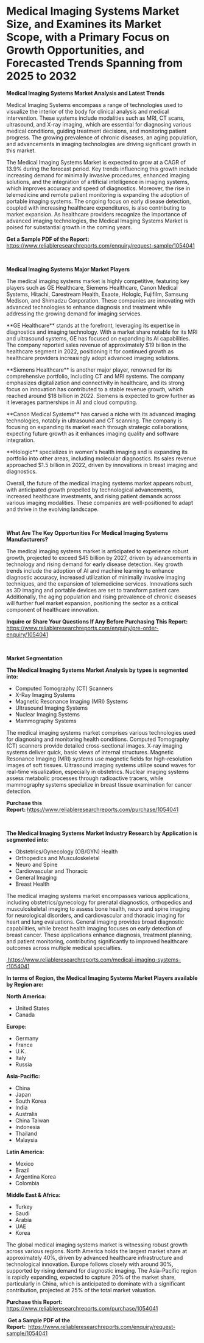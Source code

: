 <p><h1>Medical Imaging Systems Market Size, and Examines its Market Scope, with a Primary Focus on Growth Opportunities, and Forecasted Trends Spanning from 2025 to 2032</h1></p><p><strong>Medical Imaging Systems Market Analysis and Latest Trends</strong></p>
<p><p>Medical Imaging Systems encompass a range of technologies used to visualize the interior of the body for clinical analysis and medical intervention. These systems include modalities such as MRI, CT scans, ultrasound, and X-ray imaging, which are essential for diagnosing various medical conditions, guiding treatment decisions, and monitoring patient progress. The growing prevalence of chronic diseases, an aging population, and advancements in imaging technologies are driving significant growth in this market.</p><p>The Medical Imaging Systems Market is expected to grow at a CAGR of 13.9% during the forecast period. Key trends influencing this growth include increasing demand for minimally invasive procedures, enhanced imaging solutions, and the integration of artificial intelligence in imaging systems, which improves accuracy and speed of diagnostics. Moreover, the rise in telemedicine and remote patient monitoring is expanding the adoption of portable imaging systems. The ongoing focus on early disease detection, coupled with increasing healthcare expenditures, is also contributing to market expansion. As healthcare providers recognize the importance of advanced imaging technologies, the Medical Imaging Systems Market is poised for substantial growth in the coming years.</p></p>
<p><strong>Get a Sample PDF of the Report:&nbsp;</strong> <a href="https://www.reliableresearchreports.com/enquiry/request-sample/1054041?utm_campaign=3020&utm_medium=2&utm_source=Github&utm_content=ia&utm_term=13042025&utm_id=medical-imaging-systems">https://www.reliableresearchreports.com/enquiry/request-sample/1054041</a></p>
<p>&nbsp;</p>
<p><strong>Medical Imaging Systems Major Market Players</strong></p>
<p><p>The medical imaging systems market is highly competitive, featuring key players such as GE Healthcare, Siemens Healthcare, Canon Medical Systems, Hitachi, Carestream Health, Esaote, Hologic, Fujifilm, Samsung Medison, and Shimadzu Corporation. These companies are innovating with advanced technologies to enhance diagnosis and treatment while addressing the growing demand for imaging services.</p><p>**GE Healthcare** stands at the forefront, leveraging its expertise in diagnostics and imaging technology. With a market share notable for its MRI and ultrasound systems, GE has focused on expanding its AI capabilities. The company reported sales revenue of approximately $19 billion in the healthcare segment in 2022, positioning it for continued growth as healthcare providers increasingly adopt advanced imaging solutions.</p><p>**Siemens Healthcare** is another major player, renowned for its comprehensive portfolio, including CT and MRI systems. The company emphasizes digitalization and connectivity in healthcare, and its strong focus on innovation has contributed to a stable revenue growth, which reached around $18 billion in 2022. Siemens is expected to grow further as it leverages partnerships in AI and cloud computing.</p><p>**Canon Medical Systems** has carved a niche with its advanced imaging technologies, notably in ultrasound and CT scanning. The company is focusing on expanding its market reach through strategic collaborations, expecting future growth as it enhances imaging quality and software integration.</p><p>**Hologic** specializes in women's health imaging and is expanding its portfolio into other areas, including molecular diagnostics. Its sales revenue approached $1.5 billion in 2022, driven by innovations in breast imaging and diagnostics.</p><p>Overall, the future of the medical imaging systems market appears robust, with anticipated growth propelled by technological advancements, increased healthcare investments, and rising patient demands across various imaging modalities. These companies are well-positioned to adapt and thrive in the evolving landscape.</p></p>
<p>&nbsp;</p>
<p><strong>What Are The Key Opportunities For Medical Imaging Systems Manufacturers?</strong></p>
<p><p>The medical imaging systems market is anticipated to experience robust growth, projected to exceed $45 billion by 2027, driven by advancements in technology and rising demand for early disease detection. Key growth trends include the adoption of AI and machine learning to enhance diagnostic accuracy, increased utilization of minimally invasive imaging techniques, and the expansion of telemedicine services. Innovations such as 3D imaging and portable devices are set to transform patient care. Additionally, the aging population and rising prevalence of chronic diseases will further fuel market expansion, positioning the sector as a critical component of healthcare innovation.</p></p>
<p><strong>Inquire or Share Your Questions If Any Before Purchasing This Report:</strong> <a href="https://www.reliableresearchreports.com/enquiry/pre-order-enquiry/1054041?utm_campaign=3020&utm_medium=2&utm_source=Github&utm_content=ia&utm_term=13042025&utm_id=medical-imaging-systems">https://www.reliableresearchreports.com/enquiry/pre-order-enquiry/1054041</a></p>
<p>&nbsp;</p>
<p><strong>Market Segmentation</strong></p>
<p><strong>The Medical Imaging Systems Market Analysis by types is segmented into:</strong></p>
<p><ul><li>Computed Tomography (CT) Scanners</li><li>X-Ray Imaging Systems</li><li>Magnetic Resonance Imaging (MRI) Systems</li><li>Ultrasound Imaging Systems</li><li>Nuclear Imaging Systems</li><li>Mammography Systems</li></ul></p>
<p><p>The medical imaging systems market comprises various technologies used for diagnosing and monitoring health conditions. Computed Tomography (CT) scanners provide detailed cross-sectional images. X-ray imaging systems deliver quick, basic views of internal structures. Magnetic Resonance Imaging (MRI) systems use magnetic fields for high-resolution images of soft tissues. Ultrasound imaging systems utilize sound waves for real-time visualization, especially in obstetrics. Nuclear imaging systems assess metabolic processes through radioactive tracers, while mammography systems specialize in breast tissue examination for cancer detection.</p></p>
<p><strong>Purchase this Report:&nbsp;</strong><a href="https://www.reliableresearchreports.com/purchase/1054041?utm_campaign=3020&utm_medium=2&utm_source=Github&utm_content=ia&utm_term=13042025&utm_id=medical-imaging-systems">https://www.reliableresearchreports.com/purchase/1054041</a></p>
<p>&nbsp;</p>
<p><strong>The Medical Imaging Systems Market Industry Research by Application is segmented into:</strong></p>
<p><ul><li>Obstetrics/Gynecology (OB/GYN) Health</li><li>Orthopedics and Musculoskeletal</li><li>Neuro and Spine</li><li>Cardiovascular and Thoracic</li><li>General Imaging</li><li>Breast Health</li></ul></p>
<p><p>The medical imaging systems market encompasses various applications, including obstetrics/gynecology for prenatal diagnostics, orthopedics and musculoskeletal imaging to assess bone health, neuro and spine imaging for neurological disorders, and cardiovascular and thoracic imaging for heart and lung evaluations. General imaging provides broad diagnostic capabilities, while breast health imaging focuses on early detection of breast cancer. These applications enhance diagnosis, treatment planning, and patient monitoring, contributing significantly to improved healthcare outcomes across multiple medical specialties.</p></p>
<p><a href="https://www.reliableresearchreports.com/medical-imaging-systems-r1054041?utm_campaign=3020&utm_medium=2&utm_source=Github&utm_content=ia&utm_term=13042025&utm_id=medical-imaging-systems">&nbsp;https://www.reliableresearchreports.com/medical-imaging-systems-r1054041</a></p>
<p><strong>In terms of Region, the Medical Imaging Systems Market Players available by Region are:</strong></p>
<p>
    <p> <strong> North America: </strong>
        <ul>
            <li>United States</li>
            <li>Canada</li>
        </ul>
        </p> 
    <p> <strong> Europe: </strong>
        <ul>
            <li>Germany</li>
            <li>France</li>
            <li>U.K.</li>
            <li>Italy</li>
            <li>Russia</li>
        </ul>
        </p> 
    <p> <strong> Asia-Pacific: </strong>
        <ul>
            <li>China</li>
            <li>Japan</li>
            <li>South Korea</li>
            <li>India</li>
            <li>Australia</li>
            <li>China Taiwan</li>
            <li>Indonesia</li>
            <li>Thailand</li>
            <li>Malaysia</li>
        </ul>
        </p> 
    <p> <strong> Latin America: </strong>
        <ul>
            <li>Mexico</li>
            <li>Brazil</li>
            <li>Argentina Korea</li>
            <li>Colombia</li>
        </ul>
        </p> 
    <p> <strong> Middle East & Africa: </strong>
        <ul>
            <li>Turkey</li>
            <li>Saudi</li>
            <li>Arabia</li>
            <li>UAE</li>
            <li>Korea</li>
        </ul>
    </p>
    </p>
<p><p>The global medical imaging systems market is witnessing robust growth across various regions. North America holds the largest market share at approximately 40%, driven by advanced healthcare infrastructure and technological innovation. Europe follows closely with around 30%, supported by rising demand for diagnostic imaging. The Asia-Pacific region is rapidly expanding, expected to capture 20% of the market share, particularly in China, which is anticipated to dominate with a significant contribution, projected at 25% of the total market valuation.</p></p>
<p><strong>Purchase this Report: </strong><a href="https://www.reliableresearchreports.com/purchase/1054041?utm_campaign=3020&utm_medium=2&utm_source=Github&utm_content=ia&utm_term=13042025&utm_id=medical-imaging-systems">https://www.reliableresearchreports.com/purchase/1054041</a></p>
<p>&nbsp;<strong>Get a Sample PDF of the Report:&nbsp;&nbsp;</strong><a href="https://www.reliableresearchreports.com/enquiry/request-sample/1054041?utm_campaign=3020&utm_medium=2&utm_source=Github&utm_content=ia&utm_term=13042025&utm_id=medical-imaging-systems">https://www.reliableresearchreports.com/enquiry/request-sample/1054041</a></p>
<p><strong></strong></p>
<p><p></p><p></p><p></p></p>